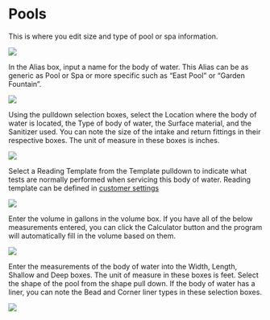 # Pools

This is where you edit size and type of pool or spa information.

![](https://cdn.realsgii2.dev/wise-software-docs/image_38.fda1c8d4.png)

In the Alias box, input a name for the body of water. This Alias can be as generic as Pool or Spa or more specific such as “East Pool” or “Garden Fountain”.

![](https://cdn.realsgii2.dev/wise-software-docs/image_39.be2f65bd.png)

Using the pulldown selection boxes, select the Location where the body of water is located, the Type of body of water, the Surface material, and the Sanitizer used. You can note the size of the intake and return fittings in their respective boxes. The unit of measure in these boxes is inches.

![](https://cdn.realsgii2.dev/wise-software-docs/image_40.cdd4e27c.png)

Select a Reading Template from the Template pulldown to indicate what tests are normally performed when servicing this body of water. Reading template can be defined in [customer settings](https://docs.wisesoftwareinc.com/enterprise/customers/settings#reading-templates)

![](https://cdn.realsgii2.dev/wise-software-docs/image_41.c2401428.png)

Enter the volume in gallons in the volume box. If you have all of the below measurements entered, you can click the Calculator button and the program will automatically fill in the volume based on them.

![](https://cdn.realsgii2.dev/wise-software-docs/image_42.9a0fb435.png)

Enter the measurements of the body of water into the Width, Length, Shallow and Deep boxes. The unit of measure in these boxes is feet. Select the shape of the pool from the shape pull down. If the body of water has a liner, you can note the Bead and Corner liner types in these selection boxes.

![](https://cdn.realsgii2.dev/wise-software-docs/image_43.e56645ec.png)

